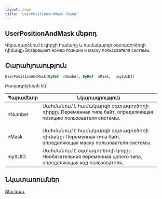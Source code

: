 ```yaml
---
layout: page
title: "UserPositionAndMask մեթոդ"
---
```

    
## UserPositionAndMask մեթոդ


Վերադարձնում է դիրքի համարը և համակարգի օգտագործողի դիմակը։
Возвращает номер позиции и маску пользователя системы.

## Շարահյուսություն

```vb
UserPositionAndMask(ByRef  nNumber, ByRef  nMask,  [mySUID])
```

Բաղադրիչներն են՝

| Պարամետր | Նկարագրություն |
|--|--|
| nNumber | Սահմանում է համակարգի օգտագործողի դիրքը։  Переменная типа байт, определяющая позицию пользователя системы. </p> |
| nMask | Սահմանում է համակարգի օգտագործողի դիմակը։ Переменная типа байт, определяющая маску пользователя системы. |
| mySUID | Սահմանում է օգտագործողի կոդը։ Необязательная переменная целого типа, определяющая код пользователя. |



## Նկատառումներ


[Տես նաև](../../functions.html)

